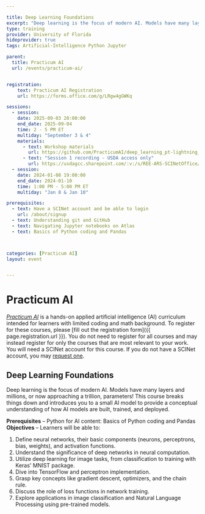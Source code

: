 ```yaml
---

title: Deep Learning Foundations
excerpt: "Deep learning is the focus of modern AI. Models have many layers and millions, or now approaching a trillion, parameters! This course breaks things down and introduces you to a small AI model to provide a conceptual understanding of how AI models are built, trained, and deployed." 
type: training
provider: University of Florida
hideprovider: true
tags: Artificial-Intelligence Python Jupyter

parent: 
  title: Practicum AI
  url: /events/practicum-ai/


registration:
    text: Practicum AI Registration
    url: https://forms.office.com/g/LRgw4gGWKq

sessions: 
  - session:
    date: 2025-09-03 20:00:00
    end_date: 2025-09-04
    time: 2 - 5 PM ET
    multiday: "September 3 & 4"
    materials:
      - text: Workshop materials
        url: https://github.com/PracticumAI/deep_learning_pt-lightning_ars
      - text: "Session 1 recording - USDA access only"
        url: https://usdagcc.sharepoint.com/:v:/s/REE-ARS-SCINetOffice/Eb7Eq7A9w1NMm-vep_7T5LIBjEO72IHGboYFt1bSrZmQMQ?e=S5VKWd
  - session:
    date: 2024-01-08 19:00:00
    end_date: 2024-01-10
    time: 1:00 PM - 5:00 PM ET
    multiday: "Jan 8 & Jan 10"

prerequisites:
  - text: Have a SCINet account and be able to login 
    url: /about/signup
  - text: Understanding git and GitHub
  - text: Navigating Jupyter notebooks on Atlas
  - text: Basics of Python coding and Pandas



categories: [Practicum AI] 
layout: event


---
```


# Practicum AI

[*Practicum AI*](/events/practicum-ai/) is a hands-on applied artificial intelligence (AI) curriculum intended for learners with limited coding and math background. To register for these courses, please [fill out the registration form]({{ page.registration.url }}). You do not need to register for all courses and may instead register for only the courses that are most relevant to your work.  You will need a SCINet account for this course. If you do not have a SCINet account, you may [request one](/about/signup).

## Deep Learning Foundations

Deep learning is the focus of modern AI. Models have many layers and millions, or now approaching a trillion, parameters! This course breaks things down and introduces you to a small AI model to provide a conceptual understanding of how AI models are built, trained, and deployed.

**Prerequisites** – Python for AI content: Basics of Python coding and Pandas  
**Objectives** – Learners will be able to:
1.	Define neural networks, their basic components (neurons, perceptrons, bias, weights), and activation functions.
2.	Understand the significance of deep networks in neural computation.
3.	Utilize deep learning for image tasks, from classification to training with Keras' MNIST package.
4.	Dive into TensorFlow and perceptron implementation.
5.	Grasp key concepts like gradient descent, optimizers, and the chain rule.
6.	Discuss the role of loss functions in network training.
7.	Explore applications in image classification and Natural Language Processing using pre-trained models.
